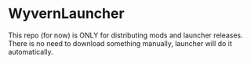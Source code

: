 # WyvernLauncher
This repo (for now) is ONLY for distributing mods and launcher releases.    
There is no need to download something manually, launcher will do it automatically.
